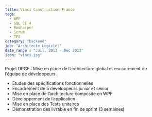 ```yaml
---
title: Vinci Construction France
tags:
  - WPF
  - SQL CE 4
  - Resharper
  - Scrum
  - TFS
category: "backend"
job: "Architecte Logiciel"
date_range : "Juil. 2013 - Dec 2013"
icon: "vinci.jpg"
---
```


Projet DPGF :
Mise en place de l’architecture global et encadrement de l’équipe de développeurs.

-	Etudes des spécifications fonctionnelles
-	Encadrement de 5 développeurs junior et senior
-	Mise en place de l’architecture composite en WPF
-	Développement de l’application
-	Mise en place des Tests unitaires
-	Démonstration des livrable en fin de sprint (3 semaines)